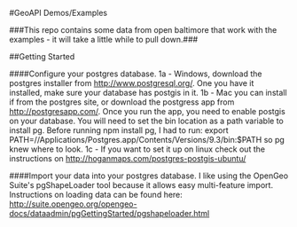 #GeoAPI Demos/Examples

###This repo contains some data from open baltimore that work with the examples - it will take a little while to pull down.###

##Getting Started

####Configure your postgres database.
1a - Windows, download the postgres installer from http://www.postgresql.org/. One you have it installed, make sure your database has postgis in it. 1b - Mac you can install if from the postgres site, or download the postgress app from http://postgresapp.com/. Once you run the app, you need to enable postgis on your database. You will need to set the bin location as a path variable to install pg. Before running npm install pg, I had to run: export PATH=//Applications/Postgres.app/Contents/Versions/9.3/bin:$PATH so pg knew where to look.
1c - If you want to set it up on linux check out the instructions on http://hoganmaps.com/postgres-postgis-ubuntu/

####Import your data into your postgres database. 
I like using the OpenGeo Suite's pgShapeLoader tool because it allows easy multi-feature import. Instructions on loading data can be found here: http://suite.opengeo.org/opengeo-docs/dataadmin/pgGettingStarted/pgshapeloader.html
